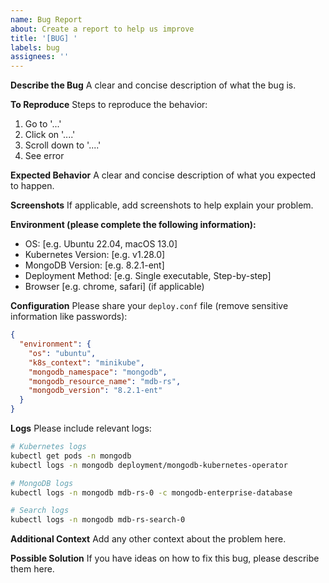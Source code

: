 ```yaml
---
name: Bug Report
about: Create a report to help us improve
title: '[BUG] '
labels: bug
assignees: ''
---
```


**Describe the Bug**
A clear and concise description of what the bug is.

**To Reproduce**
Steps to reproduce the behavior:
1. Go to '...'
2. Click on '....'
3. Scroll down to '....'
4. See error

**Expected Behavior**
A clear and concise description of what you expected to happen.

**Screenshots**
If applicable, add screenshots to help explain your problem.

**Environment (please complete the following information):**
 - OS: [e.g. Ubuntu 22.04, macOS 13.0]
 - Kubernetes Version: [e.g. v1.28.0]
 - MongoDB Version: [e.g. 8.2.1-ent]
 - Deployment Method: [e.g. Single executable, Step-by-step]
 - Browser [e.g. chrome, safari] (if applicable)

**Configuration**
Please share your `deploy.conf` file (remove sensitive information like passwords):
```json
{
  "environment": {
    "os": "ubuntu",
    "k8s_context": "minikube",
    "mongodb_namespace": "mongodb",
    "mongodb_resource_name": "mdb-rs",
    "mongodb_version": "8.2.1-ent"
  }
}
```

**Logs**
Please include relevant logs:
```bash
# Kubernetes logs
kubectl get pods -n mongodb
kubectl logs -n mongodb deployment/mongodb-kubernetes-operator

# MongoDB logs
kubectl logs -n mongodb mdb-rs-0 -c mongodb-enterprise-database

# Search logs
kubectl logs -n mongodb mdb-rs-search-0
```

**Additional Context**
Add any other context about the problem here.

**Possible Solution**
If you have ideas on how to fix this bug, please describe them here.

